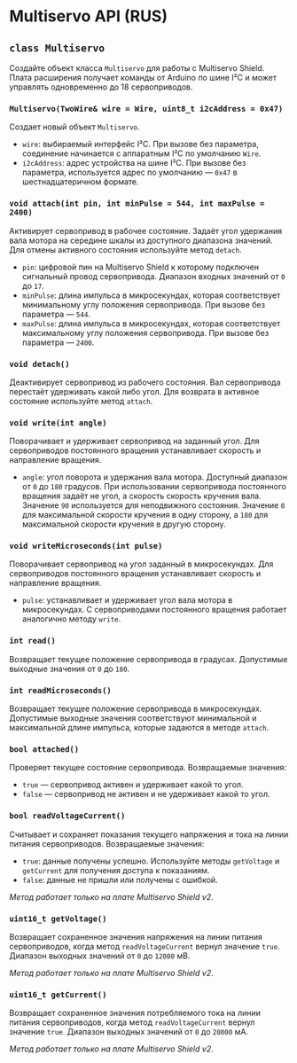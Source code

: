 # Multiservo API (RUS)

## `class Multiservo`

Создайте объект класса `Multiservo` для работы с Multiservo Shield.
Плата расширения получает команды от Arduino по шине I²C и может управлять одновременно до 18 сервоприводов.

### `Multiservo(TwoWire& wire = Wire, uint8_t i2cAddress = 0x47)`

Создает новый объект `Multiservo`.

- `wire`: выбираемый интерфейс I²C. При вызове без параметра, соединение начинается с аппаратным I²C по умолчанию `Wire`.
- `i2cAddress`: адрес устройства на шине I²C. При вызове без параметра, используется адрес по умолчанию — `0x47` в шестнадцатеричном формате.

### `void attach(int pin, int minPulse = 544, int maxPulse = 2400)`

Активирует сервопривод в рабочее состояние. Задаёт угол удержания вала мотора на середине шкалы из доступного диапазона значений. Для отмены активного состояния используйте метод `detach`.

- `pin`: цифровой пин на Multiservo Shield к которому подключен сигнальный провод сервопривода. Диапазон входных значений от `0` до `17`.
- `minPulse`: длина импульса в микросекундах, которая соответствует минимальному углу положения сервопривода. При вызове без параметра — `544`.
- `maxPulse`: длина импульса в микросекундах, которая соответствует максимальному углу положения сервопривода. При вызове без параметра — `2400`.

### `void detach()`

Деактивирует сервопривод из рабочего состояния. Вал сервопривода перестаёт удерживать какой либо угол. Для возврата в активное состояние используйте метод `attach`.

### `void write(int angle)`

Поворачивает и удерживает сервопривод на заданный угол. Для сервоприводов постоянного вращения устанавливает скорость и направление вращения.

- `angle`: угол поворота и удержания вала мотора. Доступный диапазон от `0` до `180` градусов. При использовании сервопривода постоянного вращения задаёт не угол, а скорость скорость кручения вала. Значение `90` используется для неподвижного состояния. Значение `0` для максимальной скорости кручения в одну сторону, а `180` для максимальной скорости кручения в другую сторону.

### `void writeMicroseconds(int pulse)`

Поворачивает сервопривод на угол заданный в микросекундах. Для сервоприводов постоянного вращения устанавливает скорость и направление вращения.

- `pulse`: устанавливает и удерживает угол вала мотора в микросекундах. С сервоприводами постоянного вращения работает аналогично методу `write`.

### `int read()`

Возвращает текущее положение сервопривода в градусах. Допустимые выходные значения от `0` до `180`.

### `int readMicroseconds()`

Возвращает текущее положение сервопривода в микросекундах. Допустимые выходные значения соответствуют минимальной и максимальной длине импульса, которые задаются в методе `attach`.

### `bool attached()`

Проверяет текущее состояние сервопривода. Возвращаемые значения:

- `true` — сервопривод активен и удерживает какой то угол.
- `false` — сервопривод не активен и не удерживает какой то угол.

### `bool readVoltageCurrent()`

Считывает и сохраняет показания текущего напряжения и тока на линии питания сервоприводов. Возвращаемые значения:

- `true`: данные получены успешно. Используйте методы `getVoltage` и `getCurrent` для получения доступа к показаниям.
- `false`: данные не пришли или получены с ошибкой.

_Метод работает только на плате Multiservo Shield v2_.

### `uint16_t getVoltage()`

Возвращает сохраненное значения напряжения на линии питания сервоприводов, когда метод `readVoltageCurrent` вернул значение `true`. Диапазон выходных значений от `0` до `12000` мВ.

_Метод работает только на плате Multiservo Shield v2_.

### `uint16_t getCurrent()`

Возвращает сохраненное значения потребляемого тока на линии питания сервоприводов, когда метод `readVoltageCurrent` вернул значение `true`. Диапазон выходных значений от `0` до `20000` мА.

_Метод работает только на плате Multiservo Shield v2_.
